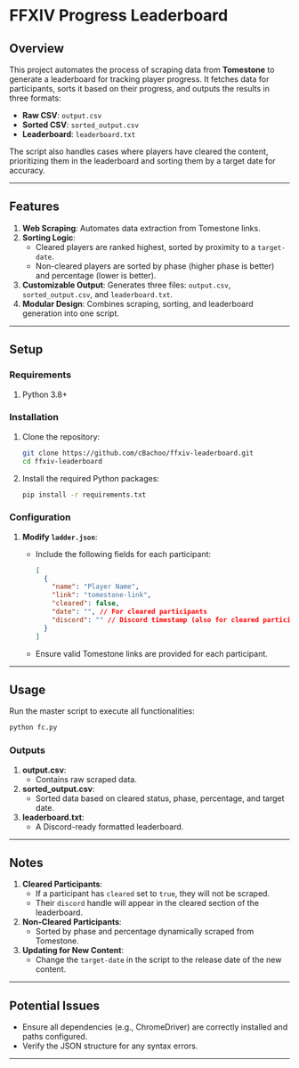 # FFXIV Progress Leaderboard

## Overview

This project automates the process of scraping data from **Tomestone** to generate a leaderboard for tracking player progress. It fetches data for participants, sorts it based on their progress, and outputs the results in three formats:

- **Raw CSV**: `output.csv`
- **Sorted CSV**: `sorted_output.csv`
- **Leaderboard**: `leaderboard.txt`

The script also handles cases where players have cleared the content, prioritizing them in the leaderboard and sorting them by a target date for accuracy.

---

## Features

1. **Web Scraping**: Automates data extraction from Tomestone links.
2. **Sorting Logic**:
   - Cleared players are ranked highest, sorted by proximity to a `target-date`.
   - Non-cleared players are sorted by phase (higher phase is better) and percentage (lower is better).
3. **Customizable Output**: Generates three files: `output.csv`, `sorted_output.csv`, and `leaderboard.txt`.
4. **Modular Design**: Combines scraping, sorting, and leaderboard generation into one script.

---

## Setup

### Requirements

1. Python 3.8+

### Installation

1. Clone the repository:

   ```bash
   git clone https://github.com/cBachoo/ffxiv-leaderboard.git
   cd ffxiv-leaderboard
   ```

2. Install the required Python packages:

   ```bash
   pip install -r requirements.txt
   ```

### Configuration

1. **Modify `ladder.json`**:

   - Include the following fields for each participant:

     ```json
     [
       {
         "name": "Player Name",
         "link": "tomestone-link",
         "cleared": false,
         "date": "", // For cleared participants
         "discord": "" // Discord timestamp (also for cleared participants)
       }
     ]
     ```

   - Ensure valid Tomestone links are provided for each participant.

---

## Usage

Run the master script to execute all functionalities:

```bash
python fc.py
```

### Outputs

1. **output.csv**:
   - Contains raw scraped data.
2. **sorted_output.csv**:
   - Sorted data based on cleared status, phase, percentage, and target date.
3. **leaderboard.txt**:
   - A Discord-ready formatted leaderboard.

---

## Notes

1. **Cleared Participants**:
   - If a participant has `cleared` set to `true`, they will not be scraped.
   - Their `discord` handle will appear in the cleared section of the leaderboard.
2. **Non-Cleared Participants**:
   - Sorted by phase and percentage dynamically scraped from Tomestone.
3. **Updating for New Content**:
   - Change the `target-date` in the script to the release date of the new content.

---

## Potential Issues

- Ensure all dependencies (e.g., ChromeDriver) are correctly installed and paths configured.
- Verify the JSON structure for any syntax errors.

---

